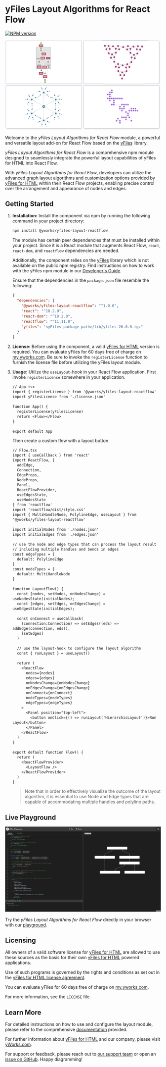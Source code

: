 # yFiles Layout Algorithms for React Flow

[![NPM version](https://img.shields.io/npm/v/@yworks/yfiles-layout-reactflow?style=flat)](https://www.npmjs.org/package/@yworks/yfiles-layout-reactflow)

![Welcome playground](https://raw.githubusercontent.com/yWorks/yfiles-layout-reactflow/main/assets/yfiles-layouts-react-flow-hero-image.png)

Welcome to the *yFiles Layout Algorithms for React Flow* module, a powerful and versatile layout add-on for React Flow based on the [yFiles](https://www.yworks.com/yfiles-overview) library.

*yFiles Layout Algorithms for React Flow* is a comprehensive npm module designed to seamlessly integrate the powerful layout
capabilities of yFiles for HTML into React Flow.

With *yFiles Layout Algorithms for React Flow*, developers can utilize the advanced
graph layout algorithms and customization options provided by [yFiles for HTML](https://www.yworks.com/products/yfiles)
within their React Flow projects, enabling precise control over the arrangement and appearance of nodes and edges.

## Getting Started

1. **Installation:**
   Install the component via npm by running the following command in your project directory:
   ```bash
   npm install @yworks/yfiles-layout-reactflow
   ```

   The module has certain peer dependencies that must be installed within your project. Since it is a React module that augments React Flow, `react`, `react-dom`, and `reactflow` dependencies are needed.

   Additionally, the component relies on the [yFiles](https://www.yworks.com/yfiles-overview) library which is not available on the public npm registry. Find instructions on how to work with the yFiles npm module in our [Developer's Guide](https://docs.yworks.com/yfileshtml/#/dguide/yfiles_npm_module).

   Ensure that the dependencies in the `package.json` file resemble the following:
   ```json
   {
     "dependencies": {
       "@yworks/yfiles-layout-reactflow": "^1.0.0",
       "react": "^18.2.0",
       "react-dom": "^18.2.0",
       "reactflow": "^11.11.0",
       "yfiles": "<yFiles package path>/lib/yfiles-26.0.0.tgz"
     }
   }
   ```

2. **License:**
   Before using the component, a valid [yFiles for HTML](https://www.yworks.com/products/yfiles-for-html) version is required. You can evaluate yFiles for 60 days free of charge on [my.yworks.com](https://my.yworks.com/signup?product=YFILES_HTML_EVAL).
   Be sure to invoke the `registerLicense` function to furnish the license file before utilizing the yFiles layout module.

3. **Usage:**
   Utilize the `useLayout`-hook in your React Flow application. First invoke `registerLicense` somewhere in your application.

   ```tsx
   // App.tsx
   import { registerLicense } from '@yworks/yfiles-layout-reactflow'
   import yFilesLicense from './license.json'
   
   function App() {
     registerLicense(yFilesLicense)
     return <Flow></Flow>
   }
    
   export default App
   ```
   Then create a custom flow with a layout button.

   ```tsx
   // Flow.tsx
   import { useCallback } from 'react'
   import ReactFlow, {
     addEdge,
     Connection,
     EdgeProps,
     NodeProps,
     Panel,
     ReactFlowProvider,
     useEdgesState,
     useNodesState
   } from 'reactflow'
   import 'reactflow/dist/style.css'
   import { MultiHandleNode, PolylineEdge, useLayout } from '@yworks/yfiles-layout-reactflow'
   
   import initialNodes from './nodes.json'
   import initialEdges from './edges.json'
   
   // use the node and edge types that can process the layout result
   // including multiple handles and bends in edges
   const edgeTypes = {
     default: PolylineEdge
   }
   const nodeTypes = {
     default: MultiHandleNode
   }
   
   function LayoutFlow() {
     const [nodes, setNodes, onNodesChange] = useNodesState(initialNodes);
     const [edges, setEdges, onEdgesChange] = useEdgesState(initialEdges);
   
     const onConnect = useCallback(
       (connection:Connection) => setEdges((eds) => addEdge(connection, eds)),
       [setEdges]
     )
   
     // use the layout-hook to configure the layout algorithm
     const { runLayout } = useLayout()
   
     return (
       <ReactFlow
         nodes={nodes}
         edges={edges}
         onNodesChange={onNodesChange}
         onEdgesChange={onEdgesChange}
         onConnect={onConnect}
         nodeTypes={nodeTypes}
         edgeTypes={edgeTypes}
       >
         <Panel position="top-left">
           <button onClick={() => runLayout('HierarchicLayout')}>Run Layout</button>
         </Panel>
       </ReactFlow>
     )
   }
   
   export default function Flow() {
     return (
       <ReactFlowProvider>
         <LayoutFlow />
       </ReactFlowProvider>
     )
   }

   ```

   > Note that in order to effectively visualize the outcome of the layout algorithm, it is essential to use Node and Edge types that are capable of accommodating multiple handles and polyline paths.

## Live Playground

[![Live Playground](https://raw.githubusercontent.com/yWorks/yfiles-layout-reactflow/main/assets/welcome-playground.png)](https://docs.yworks.com/yfiles-layout-reactflow/introduction/welcome)

Try the *yFiles Layout Algorithms for React Flow* directly in your browser with our [playground](https://docs.yworks.com/yfiles-layout-reactflow/introduction/welcome).

## Licensing

All owners of a valid software license for [yFiles for HTML](https://www.yworks.com/products/yfiles-for-html)
are allowed to use these sources as the basis for their own [yFiles for HTML](https://www.yworks.com/products/yfiles-for-html)
powered applications.

Use of such programs is governed by the rights and conditions as set out in the
[yFiles for HTML license agreement](https://www.yworks.com/products/yfiles-for-html/sla).

You can evaluate yFiles for 60 days free of charge on [my.yworks.com](https://my.yworks.com/signup?product=YFILES_HTML_EVAL).

For more information, see the `LICENSE` file.

## Learn More
For detailed instructions on how to use and configure the layout module, please refer to the comprehensive [documentation](https://docs.yworks.com/yfiles-layout-reactflow/introduction/welcome) provided.

For further information about [yFiles for HTML](https://www.yworks.com/yfiles-overview) and our company, please visit [yWorks.com](https://www.yworks.com).

For support or feedback, please reach out to [our support team](https://www.yworks.com/contact) or open an [issue on GitHub](https://github.com/yWorks/yfiles-layout-reactflow/issues). Happy diagramming!
